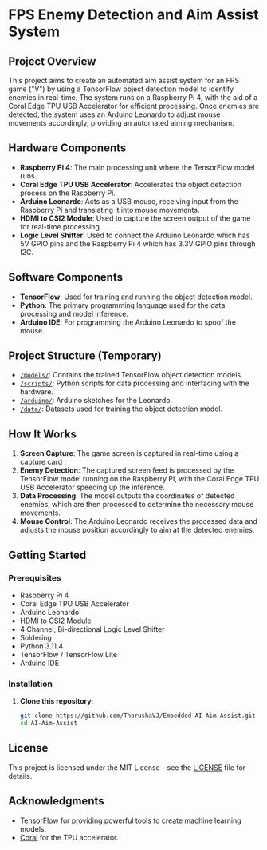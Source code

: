 # FPS Enemy Detection and Aim Assist System

## Project Overview

This project aims to create an automated aim assist system for an FPS game ("V") by using a TensorFlow object detection model to identify enemies in real-time. The system runs on a Raspberry Pi 4, with the aid of a Coral Edge TPU USB Accelerator for efficient processing. Once enemies are detected, the system uses an Arduino Leonardo to adjust mouse movements accordingly, providing an automated aiming mechanism.

## Hardware Components

- **Raspberry Pi 4**: The main processing unit where the TensorFlow model runs.
- **Coral Edge TPU USB Accelerator**: Accelerates the object detection process on the Raspberry Pi.
- **Arduino Leonardo**: Acts as a USB mouse, receiving input from the Raspberry Pi and translating it into mouse movements.
- **HDMI to CSI2 Module**: Used to capture the screen output of the game for real-time processing.
- **Logic Level Shifter**: Used to connect the Arduino Leonardo which has 5V GPIO pins and the Raspberry Pi 4 which has 3.3V GPIO pins through I2C.

## Software Components

- **TensorFlow**: Used for training and running the object detection model.
- **Python**: The primary programming language used for the data processing and model inference.
- **Arduino IDE**: For programming the Arduino Leonardo to spoof the mouse.

## Project Structure (Temporary)

- [`/models/`](https://github.com/TharushaVJ/AI-Aim-Assist/tree/main/models): Contains the trained TensorFlow object detection models.
- [`/scripts/`](https://github.com/TharushaVJ/AI-Aim-Assist/tree/main/scripts): Python scripts for data processing and interfacing with the hardware.
- [`/arduino/`](https://github.com/TharushaVJ/AI-Aim-Assist/tree/main/arduino): Arduino sketches for the Leonardo.
- [`/data/`](https://github.com/TharushaVJ/AI-Aim-Assist/tree/main/data): Datasets used for training the object detection model.

## How It Works

1. **Screen Capture**: The game screen is captured in real-time using a capture card .
2. **Enemy Detection**: The captured screen feed is processed by the TensorFlow model running on the Raspberry Pi, with the Coral Edge TPU USB Accelerator speeding up the inference.
3. **Data Processing**: The model outputs the coordinates of detected enemies, which are then processed to determine the necessary mouse movements.
4. **Mouse Control**: The Arduino Leonardo receives the processed data and adjusts the mouse position accordingly to aim at the detected enemies.

## Getting Started

### Prerequisites

- Raspberry Pi 4
- Coral Edge TPU USB Accelerator
- Arduino Leonardo
- HDMI to CSI2 Module
- 4 Channel, Bi-directional Logic Level Shifter
- Soldering
- Python 3.11.4
- TensorFlow / TensorFlow Lite
- Arduino IDE

### Installation

1. **Clone this repository**:
    ```bash
    git clone https://github.com/TharushaVJ/Embedded-AI-Aim-Assist.git
    cd AI-Aim-Assist
    ```

## License

This project is licensed under the MIT License - see the [LICENSE](LICENSE) file for details.

## Acknowledgments

- [TensorFlow](https://www.tensorflow.org/) for providing powerful tools to create machine learning models.
- [Coral](https://coral.ai/) for the TPU accelerator.
